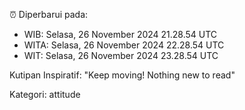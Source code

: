 ⏰ Diperbarui pada:
- WIB: Selasa, 26 November 2024 21.28.54 UTC
- WITA: Selasa, 26 November 2024 22.28.54 UTC
- WIT: Selasa, 26 November 2024 23.28.54 UTC

Kutipan Inspiratif:
"Keep moving! Nothing new to read"


Kategori: attitude

